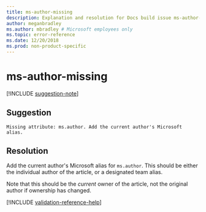 ```yaml
---
title: ms-author-missing
description: Explanation and resolution for Docs build issue ms-author-missing
author: meganbradley
ms.author: mbradley # Microsoft employees only
ms.topic: error-reference
ms.date: 12/20/2018
ms.prod: non-product-specific
---
```

# ms-author-missing

[!INCLUDE [suggestion-note](includes/suggestion-note.md)]

## Suggestion

`Missing attribute: ms.author. Add the current author's Microsoft alias.`

## Resolution

Add the current author's Microsoft alias for `ms.author`. This should be either the individual author of the article, or a designated team alias.

Note that this should be the *current* owner of the article, not the original author if ownership has changed.

<!--make sure to add this file to your includes folder and verify the path-->
[!INCLUDE [validation-reference-help](includes/validation-reference-help.md)]
